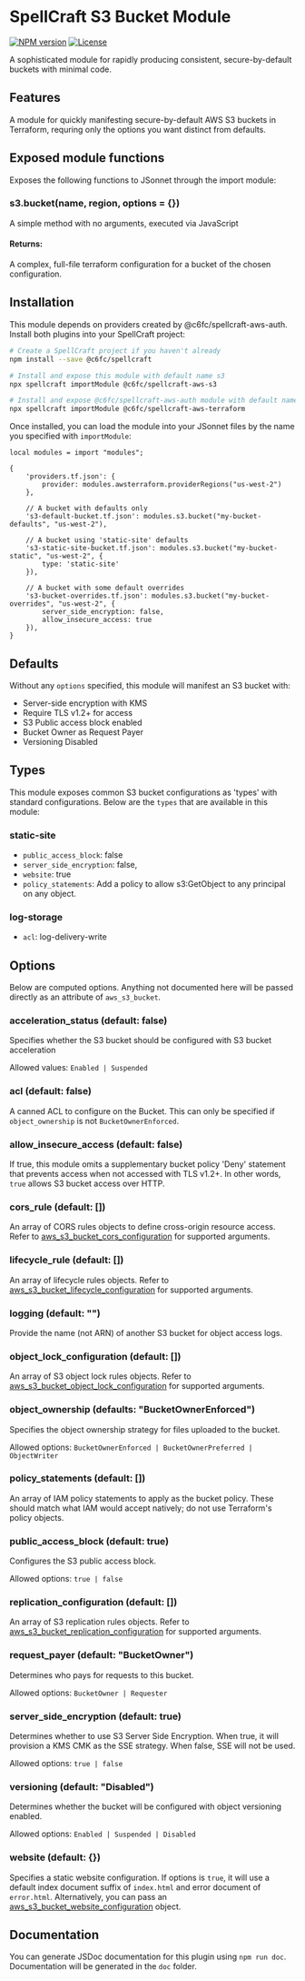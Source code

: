 # SpellCraft S3 Bucket Module

[![NPM version](https://img.shields.io/npm/v/@c6fc/spellcraft-aws-s3.svg?style=flat)](https://www.npmjs.com/package/@c6fc/spellcraft-aws-s3)
[![License](https://img.shields.io/npm/l/@c6fc/spellcraft-aws-s3.svg?style=flat)](https://opensource.org/licenses/MIT)

A sophisticated module for rapidly producing consistent, secure-by-default buckets with minimal code.

## Features

A module for quickly manifesting secure-by-default AWS S3 buckets in Terraform, requring only the options you want distinct from defaults.

## Exposed module functions

Exposes the following functions to JSonnet through the import module:

### s3.bucket(name, region, options = {})

A simple method with no arguments, executed via JavaScript

#### Returns:

A complex, full-file terraform configuration for a bucket of the chosen configuration.

## Installation

This module depends on providers created by @c6fc/spellcraft-aws-auth. Install both plugins into your SpellCraft project:

```bash
# Create a SpellCraft project if you haven't already
npm install --save @c6fc/spellcraft

# Install and expose this module with default name s3
npx spellcraft importModule @c6fc/spellcraft-aws-s3

# Install and expose @c6fc/spellcraft-aws-auth module with default name awsterraform
npx spellcraft importModule @c6fc/spellcraft-aws-terraform
```

Once installed, you can load the module into your JSonnet files by the name you specified with `importModule`:

```jsonnet
local modules = import "modules";

{
	'providers.tf.json': {
		provider: modules.awsterraform.providerRegions("us-west-2")
	},

	// A bucket with defaults only
	's3-default-bucket.tf.json': modules.s3.bucket("my-bucket-defaults", "us-west-2"),

	// A bucket using 'static-site' defaults
	's3-static-site-bucket.tf.json': modules.s3.bucket("my-bucket-static", "us-west-2", {
		type: 'static-site'
	}),

	// A bucket with some default overrides
	's3-bucket-overrides.tf.json': modules.s3.bucket("my-bucket-overrides", "us-west-2", {
		server_side_encryption: false,
		allow_insecure_access: true
	}),
}
```

## Defaults

Without any `options` specified, this module will manifest an S3 bucket with:
*	Server-side encryption with KMS
*	Require TLS v1.2+ for access
*	S3 Public access block enabled
*	Bucket Owner as Request Payer
*	Versioning Disabled

## Types

This module exposes common S3 bucket configurations as 'types' with standard configurations. Below are the `types` that are available in this module:

### static-site

-	`public_access_block`: false
-	`server_side_encryption`: false,
-	`website`: true
-	`policy_statements`: Add a policy to allow s3:GetObject to any principal on any object.

### log-storage

-	`acl`: log-delivery-write

## Options

Below are computed options. Anything not documented here will be passed directly as an attribute of `aws_s3_bucket`.

### acceleration_status (default: false)

Specifies whether the S3 bucket should be configured with S3 bucket acceleration

Allowed values: `Enabled | Suspended`

### acl (default: false)

A canned ACL to configure on the Bucket. This can only be specified if `object_ownership` is not `BucketOwnerEnforced`.

### allow_insecure_access (default: false)

If true, this module omits a supplementary bucket policy 'Deny' statement that prevents access when not accessed with TLS v1.2+. In other words, `true` allows S3 bucket access over HTTP.

### cors_rule (default: [])

An array of CORS rules objects to define cross-origin resource access. Refer to [aws_s3_bucket_cors_configuration](https://registry.terraform.io/providers/hashicorp/aws/latest/docs/resources/s3_bucket_cors_configuration) for supported arguments.

### lifecycle_rule (default: [])

An array of lifecycle rules objects. Refer to [aws_s3_bucket_lifecycle_configuration](https://registry.terraform.io/providers/hashicorp/aws/latest/docs/resources/s3_bucket_lifecycle_configuration) for supported arguments.

### logging (default: "")

Provide the name (not ARN) of another S3 bucket for object access logs.

### object_lock_configuration (default: [])

An array of S3 object lock rules objects. Refer to [aws_s3_bucket_object_lock_configuration](https://registry.terraform.io/providers/hashicorp/aws/latest/docs/resources/s3_bucket_object_lock_configuration) for supported arguments.

### object_ownership (defaults: "BucketOwnerEnforced")

Specifies the object ownership strategy for files uploaded to the bucket.

Allowed options: `BucketOwnerEnforced | BucketOwnerPreferred | ObjectWriter`

### policy_statements (default: [])

An array of IAM policy statements to apply as the bucket policy. These should match what IAM would accept natively; do not use Terraform's policy objects.

### public_access_block (default: true)

Configures the S3 public access block.

Allowed options: `true | false`

### replication_configuration (default: [])

An array of S3 replication rules objects. Refer to [aws_s3_bucket_replication_configuration](https://registry.terraform.io/providers/hashicorp/aws/latest/docs/resources/s3_bucket_replication_configuration) for supported arguments.

### request_payer (default: "BucketOwner")

Determines who pays for requests to this bucket.

Allowed options: `BucketOwner | Requester`

### server_side_encryption (default: true)

Determines whether to use S3 Server Side Encryption. When true, it will provision a KMS CMK as the SSE strategy. When false, SSE will not be used.

Allowed options: `true | false`

### versioning (default: "Disabled")

Determines whether the bucket will be configured with object versioning enabled.

Allowed options: `Enabled | Suspended | Disabled`

### website (default: {})

Specifies a static website configuration. If options is `true`, it will use a default index document suffix of `index.html` and error document of `error.html`. Alternatively, you can pass an [aws_s3_bucket_website_configuration](https://registry.terraform.io/providers/hashicorp/aws/latest/docs/resources/s3_bucket_website_configuration) object.

## Documentation

You can generate JSDoc documentation for this plugin using `npm run doc`. Documentation will be generated in the `doc` folder.